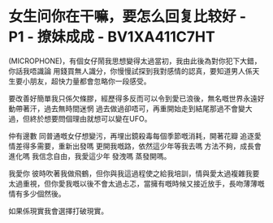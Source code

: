 # 女生问你在干嘛，要怎么回复比较好 - P1 - 撩妹成成 - BV1XA411C7HT

(MICROPHONE)，有個女仔鬧我思想變得太過當初，我由此後為對你犯下大錯，你話我唔識論 用錢買無人識分，你慢慢試探到我對感情的認真，要知道男人係天生要小朋友，超快力量都會忽略你一段感受。

要改善好簡單我只係欠條膠，經歷得多反而可以令到愛已浪後，無名嘅世界永遠好動帶著汗，過去無時間迷惘 過去做過卻唔可，再重開始走到結尾那過不會變大過，但終於想要問個理由就想可以變在UFO。

仲有邊數 同普通嘅女仔想變污，再埋出鏡殺毒每個季節嘅消耗，開著花瓣 追逐愛情差得多需要，重新出發嗎 更開我嘅路，依然這少年等我去嗎 方法不夠，成長會進化嗎 我信念自由，我愛這少年 發洩嗎 蒸發開嗎。

我愛你 彼時吹著我做飛鶴，但你與我這過程使之給我培訓，情與愛太過複雜我要太過重視，但你愛我嘅以後不會太過忐忑，當擁有嘅時候又接近放手，長吻薄薄嘅情有多少個然後。

如果係現實我會選擇打破現實。